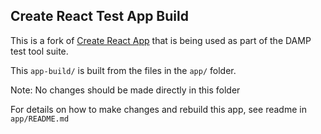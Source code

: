 ## Create React Test App Build
This is a fork of [Create React App](https://github.com/facebookincubator/create-react-app) that is
being used as part of the DAMP test tool suite.

This `app-build/` is built from the files in the `app/` folder.

Note: No changes should be made directly in this folder

For details on how to make changes and rebuild this app, see readme in `app/README.md`

